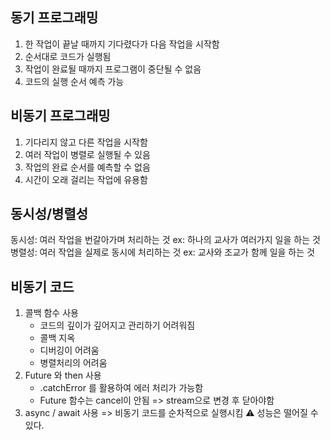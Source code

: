 ## 동기 프로그래밍
1. 한 작업이 끝날 때까지 기다렸다가 다음 작업을 시작함
2. 순서대로 코드가 실행됨
3. 작업이 완료될 때까지 프로그램이 중단될 수 없음
4. 코드의 실행 순서 예측 가능

## 비동기 프로그래밍
1. 기다리지 않고 다른 작업을 시작함
2. 여러 작업이 병렬로 실행될 수 있음
3. 작업의 완료 순서를 예측할 수 없음
4. 시간이 오래 걸리는 작업에 유용함

## 동시성/병렬성
동시성: 여러 작업을 번갈아가며 처리하는 것
    ex: 하나의 교사가 여러가지 일을 하는 것
병렬성: 여러 작업을 실제로 동시에 처리하는 것
    ex: 교사와 조교가 함께 일을 하는 것

## 비동기 코드
1. 콜백 함수 사용
    - 코드의 깊이가 깊어지고 관리하기 어려워짐
    - 콜백 지옥
    - 디버깅이 어려움
    - 병렬처리의 어려움
2. Future 와 then 사용
    - .catchError 를 활용하여 에러 처리가 가능함
    - Future 함수는 cancel이 안됨 => stream으로 변경 후 닫아야함
3. async / await 사용 
    => 비동기 코드를 순차적으로 실행시킴
        ⚠️ 성능은 떨어질 수 있다.
